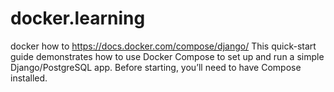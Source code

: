 # docker.learning
docker how to
https://docs.docker.com/compose/django/
This quick-start guide demonstrates how to use Docker Compose to set up and run a simple Django/PostgreSQL app. Before starting, you’ll need to have Compose installed.
